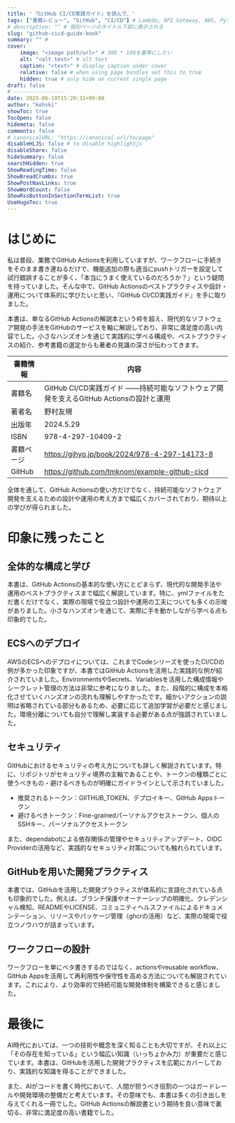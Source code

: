 ```yaml
---
title: '『GitHub CI/CD実践ガイド』を読んで、'
tags: ["書籍レビュー", "GitHub", "CI/CD"] # Lambda, API Gateway, AWS, Python
# description: "" # 個別ページのタイトル下部に表示される
slug: "github-cicd-guide-book"
summary: "" # 
cover:
    image: "<image path/url>" # 300 * 180を基準にしたい
    alt: "<alt text>" # alt text
    caption: "<text>" # display caption under cover
    relative: false # when using page bundles set this to true
    hidden: true # only hide on current single page
draft: false
# ----------------
date: 2025-06-19T15:20:31+09:00
author: "kohski"
showToc: true
TocOpen: false
hidemeta: false
comments: false
# canonicalURL: "https://canonical.url/to/page"
disableHLJS: false # to disable highlightjs
disableShare: false
hideSummary: false
searchHidden: true
ShowReadingTime: false
ShowBreadCrumbs: true
ShowPostNavLinks: true
ShowWordCount: false
ShowRssButtonInSectionTermList: true
UseHugoToc: true
---
```


# はじめに

私は普段、業務でGitHub Actionsを利用していますが、ワークフローに手続きをそのまま書き連ねるだけで、機能追加の際も適当にpushトリガーを設定して試行錯誤することが多く、「本当にうまく使えているのだろうか？」という疑問を持っていました。そんな中で、GitHub Actionsのベストプラクティスや設計・運用について体系的に学びたいと思い、『GitHub CI/CD実践ガイド』を手に取りました。

本書は、単なるGitHub Actionsの解説本という枠を超え、現代的なソフトウェア開発の手法をGitHubのサービスを軸に解説しており、非常に満足度の高い内容でした。小さなハンズオンを通じて実践的に学べる構成や、ベストプラクティスの紹介、参考書籍の選定からも著者の見識の深さが伝わってきます。

| 書籍情報 | 内容 |
| --- | --- |
| 書籍名 | GitHub CI/CD実践ガイド ―⁠―持続可能なソフトウェア開発を支えるGitHub Actionsの設計と運用 |
| 著者名 | 野村友規 |
| 出版年 | 2024.5.29 |
| ISBN | 978-4-297-10409-2 |
| 書籍ページ | https://gihyo.jp/book/2024/978-4-297-14173-8 |
| GitHub | https://github.com/tmknom/example-github-cicd |

全体を通して、GitHub Actionsの使い方だけでなく、持続可能なソフトウェア開発を支えるための設計や運用の考え方まで幅広くカバーされており、期待以上の学びが得られました。

# 印象に残ったこと

## 全体的な構成と学び

本書は、GitHub Actionsの基本的な使い方にとどまらず、現代的な開発手法や運用のベストプラクティスまで幅広く解説しています。特に、ymlファイルをただ書くだけでなく、実際の現場で役立つ設計や運用の工夫についても多くの示唆がありました。小さなハンズオンを通じて、実際に手を動かしながら学べる点も印象的でした。

## ECSへのデプロイ

AWSのECSへのデプロイについては、これまでCodeシリーズを使ったCI/CDの例が多かった印象ですが、本書ではGitHub Actionsを活用した実践的な例が紹介されていました。EnvironmentsやSecrets、Variablesを活用した構成情報やシークレット管理の方法は非常に参考になりました。また、段階的に構成を本格化させていくハンズオンの流れも理解しやすかったです。細かいアクションの説明は省略されている部分もあるため、必要に応じて追加学習が必要だと感じました。環境分離についても自分で理解し実装する必要がある点が強調されていました。

## セキュリティ

GitHubにおけるセキュリティの考え方についても詳しく解説されています。特に、リポジトリがセキュリティ境界の主軸であることや、トークンの種類ごとに使うべきもの・避けるべきものが明確にガイドラインとして示されていました。

- 推奨されるトークン：GIITHUB_TOKEN、デプロイキー、GitHub Appsトークン
- 避けるべきトークン：Fine-grainedパーソナルアクセストークン、個人のSSHキー、パーソナルアクセストークン

また、dependabotによる依存関係の管理やセキュリティアップデート、OIDC Providerの活用など、実践的なセキュリティ対策についても触れられています。

## GitHubを用いた開発プラクティス

本書では、GitHubを活用した開発プラクティスが体系的に言語化されている点も印象的でした。例えば、ブランチ保護やオーナーシップの明確化、クレデンシャル検知、READMEやLICENSE、コミュニティヘルスファイルによるドキュメンテーション、リリースやパッケージ管理（ghcrの活用）など、実際の現場で役立つノウハウが詰まっています。

## ワークフローの設計

ワークフローを単にベタ書きするのではなく、actionsやreusable workflow、GitHub Appsを活用して再利用性や保守性を高める方法についても解説されています。これにより、より効率的で持続可能な開発体制を構築できると感じました。

# 最後に

AI時代においては、一つの技術や概念を深く知ることも大切ですが、それ以上に「その存在を知っている」という幅広い知識（いっちょかみ力）が重要だと感じています。本書は、GitHubを活用した開発プラクティスを広範にカバーしており、実践的な知識を得ることができました。

また、AIがコードを書く時代において、人間が担うべき役割の一つはガードレールや開発環境の整備だと考えています。その意味でも、本書は多くの引き出しを与えてくれる一冊でした。GitHub Actionsの解説書という期待を良い意味で裏切る、非常に満足度の高い書籍でした。